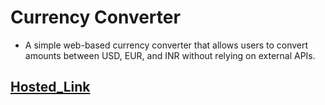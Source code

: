 # Currency Converter
  - A simple web-based currency converter that allows users to convert amounts between USD, EUR, and INR without relying on external APIs.

## [Hosted_Link](https://amanulla2022.github.io/basic-currency-converter/)
